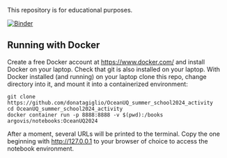 This repository is for educational purposes.

[![Binder](https://mybinder.org/badge_logo.svg)](https://mybinder.org/v2/gh/donatagiglio/OceanUQ_summer_school2024_activity/HEAD)

## Running with Docker

Create a free Docker account at https://www.docker.com/ and install Docker on your laptop. Check that git is also installed on your laptop. With Docker installed (and running) on your laptop clone this repo, change directory into it, and mount it into a containerized environment:

```
git clone https://github.com/donatagiglio/OceanUQ_summer_school2024_activity
cd OceanUQ_summer_school2024_activity
docker container run -p 8888:8888 -v $(pwd):/books argovis/notebooks:OceanUQ2024
```

After a moment, several URLs will be printed to the terminal. Copy the one beginning with http://127.0.0.1 to your browser of choice to access the notebook environment.
